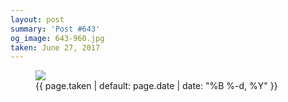 ```yaml
---
layout: post
summary: 'Post #643'
og_image: 643-960.jpg
taken: June 27, 2017
---
```


<figure class="post">
<img sizes="(min-width: 700px) 50vw, calc(100vw - 2rem)" src="{{ site.assets_url }}/643-480.jpg" srcset="{{ site.assets_url }}/643-240.jpg 240w, {{ site.assets_url }}/643-480.jpg 480w, {{ site.assets_url }}/643-720.jpg 720w, {{ site.assets_url }}/643-960.jpg 960w"/>
<figcaption>
<time>{{ page.taken | default: page.date | date: "%B %-d, %Y" }}</time>
</figcaption>
</figure>
